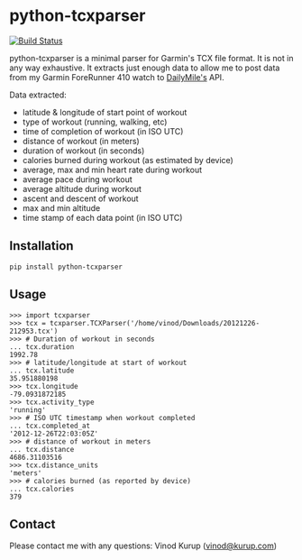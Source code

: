 # python-tcxparser

[![Build Status](https://travis-ci.org/vkurup/python-tcxparser.svg?branch=master)](https://travis-ci.org/vkurup/python-tcxparser)

python-tcxparser is a minimal parser for Garmin's TCX file format. It
is not in any way exhaustive. It extracts just enough data to allow me
to post data from my Garmin ForeRunner 410 watch to
[DailyMile's](http://dailymile.com) API.

Data extracted:
 - latitude & longitude of start point of workout
 - type of workout (running, walking, etc)
 - time of completion of workout (in ISO UTC)
 - distance of workout (in meters)
 - duration of workout (in seconds)
 - calories burned during workout (as estimated by device)
 - average, max and min heart rate during workout
 - average pace during workout
 - average altitude during workout
 - ascent and descent of workout
 - max and min altitude
 - time stamp of each data point (in ISO UTC)

## Installation

    pip install python-tcxparser

## Usage

    >>> import tcxparser
    >>> tcx = tcxparser.TCXParser('/home/vinod/Downloads/20121226-212953.tcx')
    >>> # Duration of workout in seconds
    ... tcx.duration
    1992.78
    >>> # latitude/longitude at start of workout
    ... tcx.latitude
    35.951880198
    >>> tcx.longitude
    -79.0931872185
    >>> tcx.activity_type
    'running'
    >>> # ISO UTC timestamp when workout completed
    ... tcx.completed_at
    '2012-12-26T22:03:05Z'
    >>> # distance of workout in meters
    ... tcx.distance
    4686.31103516
    >>> tcx.distance_units
    'meters'
    >>> # calories burned (as reported by device)
    ... tcx.calories
    379

## Contact
Please contact me with any questions: Vinod Kurup (vinod@kurup.com)
